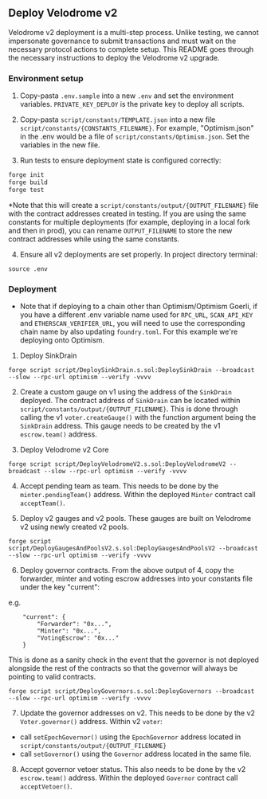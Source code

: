 ## Deploy Velodrome v2

Velodrome v2 deployment is a multi-step process.  Unlike testing, we cannot impersonate governance to submit transactions and must wait on the necessary protocol actions to complete setup.  This README goes through the necessary instructions to deploy the Velodrome v2 upgrade.

### Environment setup
1. Copy-pasta `.env.sample` into a new `.env` and set the environment variables. `PRIVATE_KEY_DEPLOY` is the private key to deploy all scripts.
2. Copy-pasta `script/constants/TEMPLATE.json` into a new file `script/constants/{CONSTANTS_FILENAME}`. For example, "Optimism.json" in the .env would be a file of `script/constants/Optimism.json`.  Set the variables in the new file.

3. Run tests to ensure deployment state is configured correctly:
```ml
forge init
forge build
forge test
```

*Note that this will create a `script/constants/output/{OUTPUT_FILENAME}` file with the contract addresses created in testing.  If you are using the same constants for multiple deployments (for example, deploying in a local fork and then in prod), you can rename `OUTPUT_FILENAME` to store the new contract addresses while using the same constants.

4. Ensure all v2 deployments are set properly. In project directory terminal:
```
source .env
```

### Deployment
- Note that if deploying to a chain other than Optimism/Optimism Goerli, if you have a different .env variable name used for `RPC_URL`, `SCAN_API_KEY` and `ETHERSCAN_VERIFIER_URL`, you will need to use the corresponding chain name by also updating `foundry.toml`.  For this example we're deploying onto Optimism.

1. Deploy SinkDrain
```
forge script script/DeploySinkDrain.s.sol:DeploySinkDrain --broadcast --slow --rpc-url optimism --verify -vvvv
```

2. Create a custom gauge on v1 using the address of the `SinkDrain` deployed.  The contract address of `SinkDrain` can be located within `script/constants/output/{OUTPUT_FILENAME}`.  This is done through calling the v1 `voter.createGauge()` with the function argument being the `SinkDrain` address.  This gauge needs to be created by the v1 `escrow.team()` address.

3. Deploy Velodrome v2 Core
```
forge script script/DeployVelodromeV2.s.sol:DeployVelodromeV2 --broadcast --slow --rpc-url optimism --verify -vvvv
```
4. Accept pending team as team. This needs to be done by the `minter.pendingTeam()` address. Within the deployed `Minter` contract call `acceptTeam()`.

5. Deploy v2 gauges and v2 pools.  These gauges are built on Velodrome v2 using newly created v2 pools.
```
forge script script/DeployGaugesAndPoolsV2.s.sol:DeployGaugesAndPoolsV2 --broadcast --slow --rpc-url optimism --verify -vvvv
```

6. Deploy governor contracts. From the above output of 4, copy the forwarder, minter and voting escrow addresses into your constants file under the key "current":

e.g. 
```
    "current": {
        "Forwarder": "0x...",
        "Minter": "0x...",
        "VotingEscrow": "0x..."
    }
```

This is done as a sanity check in the event that the governor is not deployed alongside the rest of the contracts so that the governor will always be pointing to valid contracts. 

```
forge script script/DeployGovernors.s.sol:DeployGovernors --broadcast --slow --rpc-url optimism --verify -vvvv
```

7.  Update the governor addresses on v2.  This needs to be done by the v2 `Voter.governor()` address.  Within v2 `voter`:
 - call `setEpochGovernor()` using the `EpochGovernor` address located in `script/constants/output/{OUTPUT_FILENAME}`
 - call `setGovernor()` using the `Governor` address located in the same file.

8. Accept governor vetoer status.  This also needs to be done by the v2 `escrow.team()` address.  Within the deployed `Governor` contract call `acceptVetoer()`.
